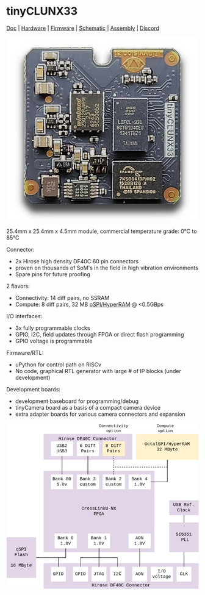 # tinyCLUNX33

[Doc](https://tinyclunx33.tinyvision.ai/) |
[Hardware](https://github.com/tinyvision-ai-inc/tinyCLUNX33/tree/main/Hardware) |
[Firmware](https://github.com/tinyvision-ai-inc/tinyclunx33_zephyr_example) |
[Schematic](tinyCLUNX33_v2.0_Schematic.pdf) |
[Assembly](tinyCLUNX33_v2.0_Assembly.pdf) |
[Discord](https://discord.gg/yjVc6P3sCt)

![](images/som_v2.png)

25.4mm x 25.4mm x 4.5mm module, commercial temperature grade: 0°C to 85°C

Connector:
- 2x Hirose high density DF40C 60 pin connectors
- proven on thousands of SoM's in the field in high vibration environments
- Spare pins for future proofing

2 flavors:
- Connectivity: 14 diff pairs, no SSRAM
- Compute: 8 diff pairs, 32 MB [oSPI/HyperRAM](som_memory.md) @ <0.5GBps

I/O interfaces:
- 3x fully programmable clocks
- GPIO, I2C, field updates through FPGA or direct flash programming
- GPIO voltage is programmable

Firmware/RTL:
- uPython for control path on RISCv
- No code, graphical RTL generator with large # of IP blocks (under development)

Development boards:
- development baseboard for programming/debug
- tinyCamera board as a basis of a compact camera device
- extra adapter boards for various camera connectors and expansion

 ![](images/tinyclunx33_block_diagram.drawio.png)
